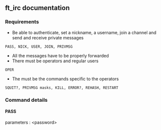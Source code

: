 ## ft\_irc documentation

### Requirements

* Be able to authenticate, set a nickname, a username, join a channel and send and receive private messages
```
PASS, NICK, USER, JOIN, PRIVMSG
```
* All the messages have to be properly forwarded
* There must be operators and regular users
```
OPER
```
* The must be the commands specific to the operators
```
SQUIT?, PRIVMSG masks, KILL, ERROR?, REHASH, RESTART
```

### Command details

#### PASS
parameters : \<password\>

